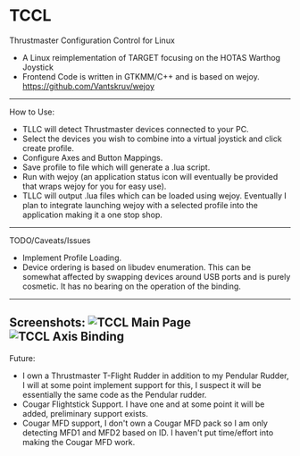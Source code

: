 # TCCL
Thrustmaster Configuration Control for Linux
- A Linux reimplementation of TARGET focusing on the HOTAS Warthog Joystick
- Frontend Code is written in GTKMM/C++ and is based on wejoy. https://github.com/Vantskruv/wejoy
---
How to Use:
- TLLC will detect Thrustmaster devices connected to your PC.
- Select the devices you wish to combine into a virtual joystick and click create profile.
- Configure Axes and Button Mappings.
- Save profile to file which will generate a .lua script.
- Run with wejoy (an application status icon will eventually be provided that wraps wejoy for you for easy use).
- TLLC will output .lua files which can be loaded using wejoy. Eventually I plan to integrate launching wejoy with a selected profile into the application making it a one stop shop.
---
TODO/Caveats/Issues
- Implement Profile Loading.
- Device ordering is based on libudev enumeration. This can be somewhat affected by swapping devices around USB ports and is purely cosmetic. It has no bearing on the operation of the binding.
---
Screenshots:
![TCCL Main Page](https://user-images.githubusercontent.com/732515/204790875-c5a0cb54-1264-4bbf-b3aa-ae9f81ffe217.png)
![TCCL Axis Binding](https://user-images.githubusercontent.com/732515/204790898-1c7096c5-57ab-4e00-bc7d-0caf2e6917e9.png)
---
Future:
- I own a Thrustmaster T-Flight Rudder in addition to my Pendular Rudder, I will at some point implement support for this, I suspect it will be essentially the same code as the Pendular rudder.
- Cougar Flightstick Support. I have one and at some point it will be added, preliminary support exists.
- Cougar MFD support, I don't own a Cougar MFD pack so I am only detecting MFD1 and MFD2 based on ID. I haven't put time/effort into making the Cougar MFD work.
